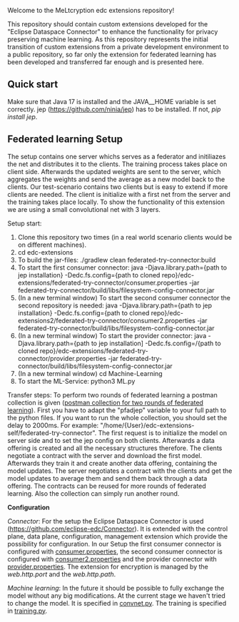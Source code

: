 Welcome to the MeLtcryption edc extensions repository!

This repository should contain custom extensions developed for the "Eclipse Dataspace Connector" to enhance the functionality for privacy preserving machine learning. As this repository represents the initial transition of custom extensions from a private development environment to a public repository, so far only the extension for federated learning has been developed and transferred far enough and is presented here. 

**Quick start**
--------------------------------
Make sure that Java 17 is installed and the JAVA__HOME variable is set correctly.
jep (https://github.com/ninia/jep) has to be installed. If not, *pip install jep*.

**Federated learning Setup**
-------------------
The setup contains one server whichs serves as a federator and initiliazes the net and distributes it to the clients. The training process takes place on client side. Afterwards the updated weights are sent to the server, which aggregates the weights and send the average as a new model back to the clients. 
Our test-scenario contains two clients but is easy to extend if more clients are needed. The client is initialize with a first net from the server and the training takes place locally.
To show the functionality of this extension we are using a small convolutional net with 3 layers. 

Setup start:
1. Clone this repository two times (in a real world scenario clients would be on different machines).
2. cd edc-extensions
3. To build the jar-files: ./gradlew clean federated-try-connector:build
4. To start the first consumer connector: java -Djava.library.path={path to jep installation} -Dedc.fs.config={path to cloned repo}/edc-extensions/federated-try-connector/consumer.properties  -jar federated-try-connector/build/libs/filesystem-config-connector.jar
5. (In a new terminal window) To start the second consumer connector the second repository is needed: java -Djava.library.path={path to jep installation} -Dedc.fs.config={path to cloned repo}/edc-extensions2/federated-try-connector/consumer2.properties  -jar federated-try-connector/build/libs/filesystem-config-connector.jar
6. (In a new terminal window) To start the provider connector: java -Djava.library.path={path to jep installation] -Dedc.fs.config=/{path to cloned repo}/edc-extensions/federated-try-connector/provider.properties  -jar federated-try-connector/build/libs/filesystem-config-connector.jar
7. (In a new terminal window) cd Machine-Learning
8. To start the ML-Service: python3 ML.py

Transfer steps:
To perform two rounds of federated learning a postman collection is given ([postman collection for two rounds of federated learning](federated-try-connector/Federated-learning-two-rounds.postman_collection.json)). First you have to adapt the "pfadjep" variable to your full path to the python files. If you want to run the whole collection, you should set the delay to 2000ms. For example: "/home/{User}/edc-extensions-self/federated-try-connector".
The first request is to initialize the model on server side and to set the jep config on both clients. Afterwards a data offering is created and all the necessary structures therefore. The clients negotiate a contract with the server and download the first model. Afterwards they train it and create another data offering, containing the model updates. The server negotiates a contract with the clients and get the model updates to average them and send them back through a data offering. The contracts can be reused for more rounds of federated learning. Also the collection can simply run another round. 

**Configuration**

*Connector*:
For the setup the Eclipse Dataspace Connector is used (https://github.com/eclipse-edc/Connector). It is extended with the control plane, data plane, configuration, management extension which provide the possibility for configuration. 
In our Setup the first consumer connector is configured with [consumer.properties](federated-try-connector/consumer.properties), the second consumer connector is configured with [consumer2.properties](federated-try-connector/consumer2.properties) and the provider connector with [provider.properties](federated-try-connector/provider.properties).
The extension for encryption is managed by the *web.http.port* and the *web.http.path*. 

*Machine learning*:
In the future it should be possible to fully exchange the model without any big modifications. At the current stage we haven't tried to change the model. It is specified in [convnet.py](federated-try-connector/convnet.py). The training is specified in [training.py](federated-try-connector/training.py).
